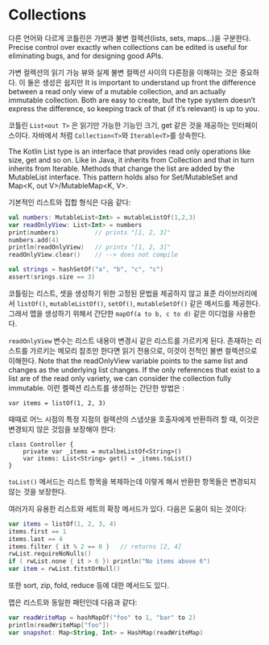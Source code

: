 # Collections

다른 언어와 다르게 코틀린은 가변과 불변 컬렉션(lists, sets, maps...)을 구분한다. Precise control over exactly when collections can be edited is useful for eliminating bugs, and for designing good APIs.


가변 컬렉션의 읽기 가능 뷰와 실제 불변 컬렉션 사이의 다른점을 이해햐는 것은 중요하다. 이 둘은 생성은 쉽지만 
It is important to understand up front the difference between a read only view of a mutable collection, and an actually immutable collection. Both are easy to create, but the type system doesn’t express the difference, so keeping track of that (if it’s relevant) is up to you.

코틀린 `List<out T>` 은 읽기만 가능한 기능인 크기, get 같은 것을 제공하는 인터페이스이다. 자바에서 처럼 `Collection<T>`와 `Iterable<T>`를 상속한다.

The Kotlin List<out T> type is an interface that provides read only operations like size, get and so on. Like in Java, it inherits from Collection<T> and that in turn inherits from Iterable<T>. Methods that change the list are added by the MutableList<T> interface. This pattern holds also for Set<out T>/MutableSet<T> and Map<K, out V>/MutableMap<K, V>.

기본적인 리스트와 집합 형식은 다음 같다:

```kotlin
val numbers: MutableList<Int> = mutableListOf(1,2,3)
var readOnlyView: List<Int> = numbers
print(numbers)          // prints "[1, 2, 3]"
numbers.add(4)
println(readOnlyView)   // prints "[1, 2, 3]"
readOnlyView.clear()    // --> does not compile

val strings = hashSetOf("a", "b", "c", "c")
assert(srings.size == 3)
```

코틀링는 리스트, 셋을 생성하기 위한 고정된 문법을 제공하지 않고 표준 라이브러리에서 `listOf()`, `mutableListOf()`, `setOf()`, `mutableSetOf()` 같은 메서드를 제공한다.
그래서 맵을 생성하기 위해서 간단한 `mapOf(a to b, c to d)` 같은 이디엄을 사용한다.

`readOnlyView` 변수는 리스트 내용이 변경시 같은 리스트를 가르키게 된다. 존재하는 리스트를 가르키는 메모리 참조만 한다면 읽기 전용으로, 이것이 전적인 불변 컬렉션으로 이해한다.
Note that the readOnlyView variable points to the same list and changes as the underlying list changes. If the only references that exist to a list are of the read only variety, we can consider the collection fully immutable. 
이런 켈렉션 리스트를 생성하는 간단한 방법은 :

```
var items = listOf(1, 2, 3)
```

때때로 어느 시점의 특정 지점의 컬렉션의 스냅샷을 호출자에게 반환하려 할 때, 이것은 변경되지 않은 것임을 보장해야 한다:

```
class Controller {
    private var _items = mutalbeListOf<String>()
    var items: List<String> get() = _items.toList()
}
```

`toList()` 메서드는 리스트 항목을 복제하는데 이렇게 해서 반환한 항목들은 변경되지 않는 것을 보장한다.

여러가지 유용한 리스트와 세트의 확장 메서드가 있다. 다음은 도움이 되는 것이다:

```kotlin
var items = listOf(1, 2, 3, 4)
items.first == 1
items.last == 4
items.filter { it % 2 == 0 }   // returns [2, 4]
rwList.requireNoNulls()
if ( rwList.none { it > 6 }) println("No items above 6")
var item = rwList.fitstOrNull()
```

또한 sort, zip, fold, reduce 등에 대한 메서드도 있다.

맵은 리스트와 동일한 패턴인데 다음과 같다:

```kotlin
var readWriteMap = hashMapOf("foo" to 1, "bar" to 2)
println(readWriteMap["foo"])
var snapshot: Map<String, Int> = HashMap(readWriteMap)
```

